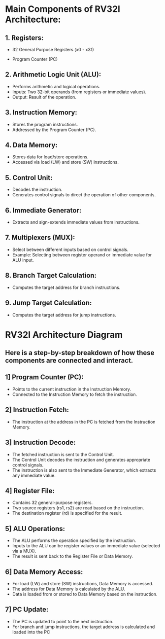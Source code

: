 # Main Components of RV32I Architecture:

## 1. Registers:

* 32 General Purpose Registers (x0 - x31)

* Program Counter (PC)

## 2. Arithmetic Logic Unit (ALU):

* Performs arithmetic and logical operations.
* Inputs: Two 32-bit operands (from registers or immediate values).
* Output: Result of the operation.

## 3. Instruction Memory:

* Stores the program instructions.
* Addressed by the Program Counter (PC).

## 4. Data Memory:

* Stores data for load/store operations.
* Accessed via load (LW) and store (SW) instructions.

## 5. Control Unit:

* Decodes the instruction.
* Generates control signals to direct the operation of other components.

## 6. Immediate Generator:

* Extracts and sign-extends immediate values from instructions.

## 7. Multiplexers (MUX):

* Select between different inputs based on control signals.
* Example: Selecting between register operand or immediate value for ALU input.

## 8. Branch Target Calculation:

* Computes the target address for branch instructions.

## 9. Jump Target Calculation:

* Computes the target address for jump instructions.

# RV32I Architecture Diagram


## Here is a step-by-step breakdown of how these components are connected and interact.

## 1] Program Counter (PC):

* Points to the current instruction in the Instruction Memory.
* Connected to the Instruction Memory to fetch the instruction.

## 2] Instruction Fetch:

* The instruction at the address in the PC is fetched from the Instruction Memory.

## 3] Instruction Decode:

* The fetched instruction is sent to the Control Unit.
* The Control Unit decodes the instruction and generates appropriate control signals.
* The instruction is also sent to the Immediate Generator, which extracts any immediate value.

## 4] Register File:

* Contains 32 general-purpose registers.
* Two source registers (rs1, rs2) are read based on the instruction.
* The destination register (rd) is specified for the result.

## 5] ALU Operations:

* The ALU performs the operation specified by the instruction.
* Inputs to the ALU can be register values or an immediate value (selected via a MUX).
* The result is sent back to the Register File or Data Memory.

## 6] Data Memory Access:

* For load (LW) and store (SW) instructions, Data Memory is accessed.
* The address for Data Memory is calculated by the ALU.
* Data is loaded from or stored to Data Memory based on the instruction.

## 7] PC Update:

* The PC is updated to point to the next instruction.
* For branch and jump instructions, the target address is calculated and loaded into the PC